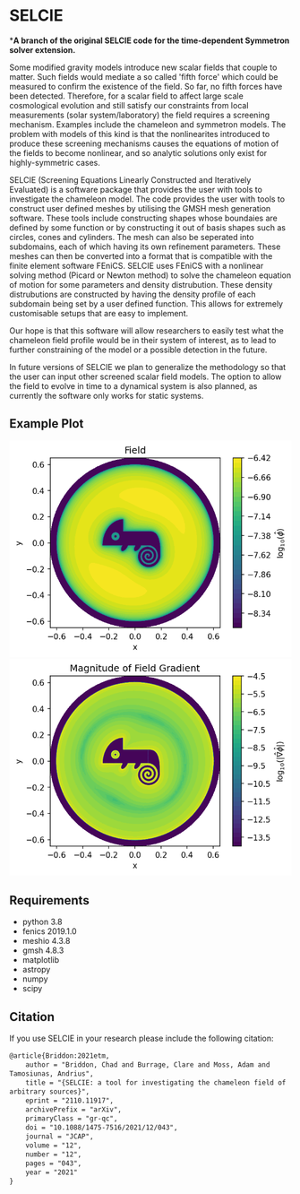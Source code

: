 # SELCIE

***A branch of the original SELCIE code for the time-dependent Symmetron solver extension.** 

Some modified gravity models introduce new scalar fields that couple to matter. Such fields would mediate a so called 'fifth force' which could be measured to confirm the existence of the field. So far, no fifth forces have been detected. Therefore, for a scalar field to affect large scale cosmological evolution and still satisfy our constraints from local measurements (solar system/laboratory) the field requires a screening mechanism. Examples include the chameleon and symmetron models. The problem with models of this kind is that the nonlinearites introduced to produce these screening mechanisms causes the equations of motion of the fields to become nonlinear, and so analytic solutions only exist for highly-symmetric cases.

SELCIE (Screening Equations Linearly Constructed and Iteratively Evaluated) is a software package that provides the user with tools to investigate the chameleon model. The code provides the user with tools to construct user defined meshes by utilising the GMSH mesh generation software. These tools include constructing shapes whose boundaies are defined by some function or by constructing it out of basis shapes such as circles, cones and cylinders. The mesh can also be seperated into subdomains, each of which having its own refinement parameters. These meshes can then be converted into a format that is compatible with the finite element software FEniCS. SELCIE uses FEniCS with a nonlinear solving method (Picard or Newton method) to solve the chameleon equation of motion for some parameters and density distrubution. These density distrubutions are constructed by having the density profile of each subdomain being set by a user defined function. This allows for extremely customisable setups that are easy to implement.

Our hope is that this software will allow researchers to easily test what the chameleon field profile would be in their system of interest, as to lead to further constraining of the model or a possible detection in the future.

In future versions of SELCIE we plan to generalize the methodology so that the user can input other screened scalar field models. The option to allow the field to evolve in time to a dynamical system is also planned, as currently the software only works for static systems.

## Example Plot
![The chameleon profile of a chameleon in a cylindrical vacuum chamber](Examples/Images/chameleon_field_of_a_chameleon.png)
![The chameleon gradient_magnitude of a chameleon in a cylindrical vacuum chamber](Examples/Images/chameleon_gradient_magnitude_of_a_chameleon.png)

## Requirements
  - python 3.8
  - fenics 2019.1.0
  - meshio 4.3.8
  - gmsh 4.8.3
  - matplotlib
  - astropy
  - numpy
  - scipy

## Citation
If you use SELCIE in your research please include the following citation:
```
@article{Briddon:2021etm,
    author = "Briddon, Chad and Burrage, Clare and Moss, Adam and Tamosiunas, Andrius",
    title = "{SELCIE: a tool for investigating the chameleon field of arbitrary sources}",
    eprint = "2110.11917",
    archivePrefix = "arXiv",
    primaryClass = "gr-qc",
    doi = "10.1088/1475-7516/2021/12/043",
    journal = "JCAP",
    volume = "12",
    number = "12",
    pages = "043",
    year = "2021"
}
```
